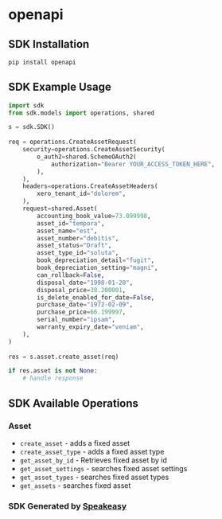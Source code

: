# openapi

<!-- Start SDK Installation -->
## SDK Installation

```bash
pip install openapi
```
<!-- End SDK Installation -->

## SDK Example Usage
<!-- Start SDK Example Usage -->
```python
import sdk
from sdk.models import operations, shared

s = sdk.SDK()
    
req = operations.CreateAssetRequest(
    security=operations.CreateAssetSecurity(
        o_auth2=shared.SchemeOAuth2(
            authorization="Bearer YOUR_ACCESS_TOKEN_HERE",
        ),
    ),
    headers=operations.CreateAssetHeaders(
        xero_tenant_id="dolorem",
    ),
    request=shared.Asset(
        accounting_book_value=73.099998,
        asset_id="tempora",
        asset_name="est",
        asset_number="debitis",
        asset_status="Draft",
        asset_type_id="soluta",
        book_depreciation_detail="fugit",
        book_depreciation_setting="magni",
        can_rollback=False,
        disposal_date="1998-01-20",
        disposal_price=38.200001,
        is_delete_enabled_for_date=False,
        purchase_date="1972-02-09",
        purchase_price=66.199997,
        serial_number="ipsam",
        warranty_expiry_date="veniam",
    ),
)
    
res = s.asset.create_asset(req)

if res.asset is not None:
    # handle response
```
<!-- End SDK Example Usage -->

<!-- Start SDK Available Operations -->
## SDK Available Operations

### Asset

* `create_asset` - adds a fixed asset
* `create_asset_type` - adds a fixed asset type
* `get_asset_by_id` - Retrieves fixed asset by id
* `get_asset_settings` - searches fixed asset settings
* `get_asset_types` - searches fixed asset types
* `get_assets` - searches fixed asset

<!-- End SDK Available Operations -->

### SDK Generated by [Speakeasy](https://docs.speakeasyapi.dev/docs/using-speakeasy/client-sdks)
